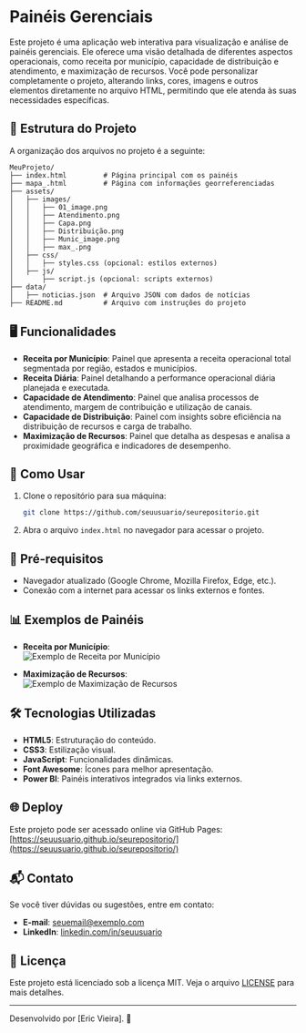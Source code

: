 # Painéis Gerenciais

Este projeto é uma aplicação web interativa para visualização e análise de painéis gerenciais. Ele oferece uma visão detalhada de diferentes aspectos operacionais, como receita por município, capacidade de distribuição e atendimento, e maximização de recursos. Você pode personalizar completamente o projeto, alterando links, cores, imagens e outros elementos diretamente no arquivo HTML, permitindo que ele atenda às suas necessidades específicas.

## 📂 Estrutura do Projeto

A organização dos arquivos no projeto é a seguinte:

```
MeuProjeto/
├── index.html         # Página principal com os painéis
├── mapa_.html         # Página com informações georreferenciadas
├── assets/
│   ├── images/
│   │   ├── 01_image.png
│   │   ├── Atendimento.png
│   │   ├── Capa.png
│   │   ├── Distribuição.png
│   │   ├── Munic_image.png
│   │   ├── max_.png
│   ├── css/
│   │   ├── styles.css (opcional: estilos externos)
│   ├── js/
│       ├── script.js (opcional: scripts externos)
├── data/
│   ├── noticias.json  # Arquivo JSON com dados de notícias
├── README.md          # Arquivo com instruções do projeto
```

## 🖥️ Funcionalidades

- **Receita por Município**: Painel que apresenta a receita operacional total segmentada por região, estados e municípios.
- **Receita Diária**: Painel detalhando a performance operacional diária planejada e executada.
- **Capacidade de Atendimento**: Painel que analisa processos de atendimento, margem de contribuição e utilização de canais.
- **Capacidade de Distribuição**: Painel com insights sobre eficiência na distribuição de recursos e carga de trabalho.
- **Maximização de Recursos**: Painel que detalha as despesas e analisa a proximidade geográfica e indicadores de desempenho.

## 🌟 Como Usar

1. Clone o repositório para sua máquina:
   ```bash
   git clone https://github.com/seuusuario/seurepositorio.git
   ```
2. Abra o arquivo `index.html` no navegador para acessar o projeto.

## 📜 Pré-requisitos

- Navegador atualizado (Google Chrome, Mozilla Firefox, Edge, etc.).
- Conexão com a internet para acessar os links externos e fontes.

## 📊 Exemplos de Painéis

- **Receita por Município**:  
  ![Exemplo de Receita por Município](assets/images/Munic_image.png)

- **Maximização de Recursos**:  
  ![Exemplo de Maximização de Recursos](assets/images/max_.png)

## 🛠️ Tecnologias Utilizadas

- **HTML5**: Estruturação do conteúdo.
- **CSS3**: Estilização visual.
- **JavaScript**: Funcionalidades dinâmicas.
- **Font Awesome**: Ícones para melhor apresentação.
- **Power BI**: Painéis interativos integrados via links externos.

## 🌐 Deploy

Este projeto pode ser acessado online via GitHub Pages:
[https://seuusuario.github.io/seurepositorio/](https://seuusuario.github.io/seurepositorio/)

## 📬 Contato

Se você tiver dúvidas ou sugestões, entre em contato:
- **E-mail**: [seuemail@exemplo.com](mailto:seuemail@exemplo.com)
- **LinkedIn**: [linkedin.com/in/seuusuario](https://linkedin.com/in/seuusuario)

## 📄 Licença

Este projeto está licenciado sob a licença MIT. Veja o arquivo [LICENSE](LICENSE) para mais detalhes.

---

Desenvolvido por [Eric Vieira]. 🚀
